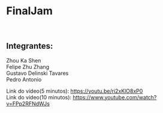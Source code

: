 # FinalJam
<br>
<h2>Integrantes:</h2>
Zhou Ka Shen<br>
Felipe Zhu Zhang<br>
Gustavo Delinski Tavares<br>
Pedro Antonio<br>

Link do vídeo(5 minutos): https://youtu.be/ri2xKlO8xP0<br>
Link do vídeo(10 minutos): https://www.youtube.com/watch?v=FPp2RFNdWJs
